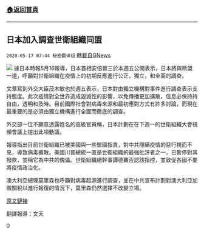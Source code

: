 ###  [:house:返回首頁](https://github.com/ourhimalayas/txt)
---

## 日本加入調查世衛組織同盟
`2020-05-17 07:44 秘密翻译组` [轉載自GNews](https://gnews.org/zh-hant/205527/)

![](https://s3-ap-northeast-1.amazonaws.com/news.guo.offload.media/wp-content/uploads/2020/01/27070031/B03A00_P_03_02.jpg)
據日本時報5月16報導，日本首相安倍晉三於本週五公開表示，日本將與歐盟一道，呼籲對世衛組織在疫情上的初期反應進行公正，獨立，和全面的調查。

文章寫到外交大臣茂木敏也於週五表示，日本對由獨立機構對事件進行調查表示支持態度。此次疫情對全世界造成毀滅性的影響，以免傳播更加擴散，信息必保持持自由，透明和及時。目前國際社會對病毒來源和最初應對方式有許多討論，而現在最重要的是必須由獨立機構進行全面而徹底的調查。

外交部一位不願意透露姓名的高級官員稱，日本計劃在在下週一的世衛組織大會視頻會議上提出此項動議。

報導指出目前世衛組織已被美國與一些盟國指責，對中共隱瞞疫情的惡行視而不見，導致病毒擴散。美國川普總統一直是世衛組織的最強批評者之一，已暫停對其撥款，並稱它為中共的傀儡。世衛組織總幹事譚德賽否認該指控，並敦促各國不要將疫情政治化。

澳大利亞總理莫里森也呼籲對病毒起源進行調查，並在中共宣布計劃對澳大利亞加徵關稅以進行報復的情況下，莫里森仍然選擇不改變立場。

[原文鏈接](https://www.japantimes.co.jp/news/2020/05/16/national/japan-investigation-who-coronavirus-response-china/#.XsC8ExMzaCM)

翻譯報導：文天

0
